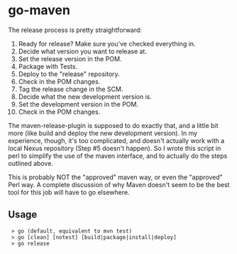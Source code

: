 # go-maven
The release process is pretty straightforward:
1) Ready for release? Make sure you've checked everything in.
2) Decide what version you want to release at.
3) Set the release version in the POM.
4) Package with Tests.
5) Deploy to the "release" repository.
6) Check in the POM changes.
7) Tag the release change in the SCM.
8) Decide what the new development version is.
9) Set the development version in the POM.
10) Check in the POM changes.

The maven-release-plugin is supposed to do exactly that, and a little bit more (like build 
and deploy the new development version). In my experience, though, it's too complicated, 
and doesn't actually work with a local Nexus repository (Step #5 doesn't happen). So I 
wrote this script in perl to simplify the use of the maven interface, and to actually do 
the steps outlined above.

This is probably NOT the "approved" maven way, or even the "approved" Perl way. A complete 
discussion of why Maven doesn't seem to be the best tool for this job will have to go 
elsewhere.
 
 ## Usage
     > go (default, equivalent to mvn test)
     > go [clean] [notest] [build|package|install|deploy]
     > go release
     
